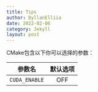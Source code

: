 ```yaml
---
title: Tips
author: DyllanElliia
date: 2022-02-06
category: Jekyll
layout: post
---
```



CMake包含以下你可以选择的参数：

|    参数名     | 默认选项 |
| :-----------: | :------: |
| `CUDA_ENABLE` |   OFF    |

